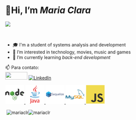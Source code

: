 # 👋Hi, I’m *Maria Clara*

<p align="left"><img src="https://i.pinimg.com/originals/75/8f/1c/758f1cd8cede9c3e4711306fc030f4ce.gif" width="250">
</p>
<br>

- :mortar_board: I'm a student of systems analysis and development 
- 👀 I’m interested in technology, movies, music and games 
- 🌱 I’m currently learning *back-end development*


📫 Para contato: <br>
 <a href = "mailto:contatom.claraoliveiraramos@gmail.com"><img src="https://img.shields.io/badge/Gmail-D14836?style=for-the-badge&logo=gmail&logoColor=white" target="_blank" width="70" height="24" ></a> [![LinkedIn](https://img.shields.io/badge/LinkedIn-000?style=for-the-badge&logo=linkedin&logoColor=0E76A8)](https://www.linkedin.com/in/mariaclararamos/)

<p align="left">
  <a href="https://nodejs.org/" target="_blank" rel="noreferrer">
    <img src="https://raw.githubusercontent.com/devicons/devicon/master/icons/nodejs/nodejs-original-wordmark.svg" alt="Node.js" width="60" height="60"/>
  </a>
  <a href="https://www.java.com/" target="_blank" rel="noreferrer">
    <img src="https://raw.githubusercontent.com/devicons/devicon/master/icons/java/java-original-wordmark.svg" alt="Java" width="60" height="60"/>
  </a>
  <a href="https://sequelize.org/" target="_blank" rel="noreferrer">
    <img src="https://raw.githubusercontent.com/devicons/devicon/master/icons/sequelize/sequelize-original-wordmark.svg" alt="Sequelize" width="60" height="60"/>
  </a>
  <a href="https://www.mysql.com/" target="_blank" rel="noreferrer">
    <img src="https://raw.githubusercontent.com/devicons/devicon/master/icons/mysql/mysql-original-wordmark.svg" alt="MySQL" width="60" height="60"/>
  </a>
  <a href="https://developer.mozilla.org/en-US/docs/Web/JavaScript" target="_blank" rel="noreferrer">
    <img src="https://raw.githubusercontent.com/devicons/devicon/master/icons/javascript/javascript-original.svg" alt="JavaScript" width="60" height="60"/>
  </a>
</p>


<p>&nbsp;<img align="center" src="https://github-readme-stats.vercel.app/api?username=mariaclr&show_icons=true&theme=dark&locale=en" alt="mariaclr" 

<p><img align="center" src="https://github-readme-streak-stats.herokuapp.com/?user=mariaclr&theme=dark" alt="mariaclr" /></p>



<!---
MariaClr/MariaClr is a ✨ special ✨ repository because its `README.md` (this file) appears on your GitHub profile.
You can click the Preview link to take a look at your changes.
--->
